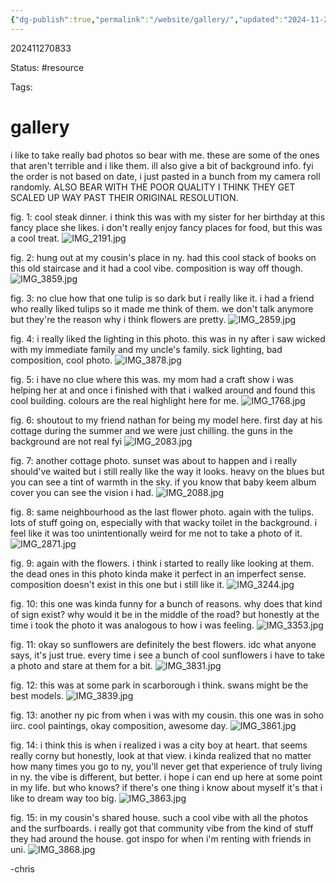 ```yaml
---
{"dg-publish":true,"permalink":"/website/gallery/","updated":"2024-11-27T09:14:53.558-05:00"}
---
```


202411270833

Status: #resource

Tags:

# gallery

i like to take really bad photos so bear with me. these are some of the ones that aren't terrible and i like them. ill also give a bit of background info. fyi the order is not based on date, i just pasted in a bunch from my camera roll randomly. ALSO BEAR WITH THE POOR QUALITY I THINK THEY GET SCALED UP WAY PAST THEIR ORIGINAL RESOLUTION.

fig. 1: cool steak dinner. i think this was with my sister for her birthday at this fancy place she likes. i don't really enjoy fancy places for food, but this was a cool treat.
![IMG_2191.jpg](/img/user/attachments/IMG_2191.jpg)

fig. 2: hung out at my cousin's place in ny. had this cool stack of books on this old staircase and it had a cool vibe. composition is way off though.
![IMG_3859.jpg](/img/user/attachments/IMG_3859.jpg)

fig. 3: no clue how that one tulip is so dark but i really like it. i had a friend who really liked tulips so it made me think of them. we don't talk anymore but they're the reason why i think flowers are pretty.
![IMG_2859.jpg](/img/user/attachments/IMG_2859.jpg)

fig. 4: i really liked the lighting in this photo. this was in ny after i saw wicked with my immediate family and my uncle's family. sick lighting, bad composition, cool photo.
![IMG_3878.jpg](/img/user/attachments/IMG_3878.jpg)

fig. 5: i have no clue where this was. my mom had a craft show i was helping her at and once i finished with that i walked around and found this cool building. colours are the real highlight here for me. 
![IMG_1768.jpg](/img/user/attachments/IMG_1768.jpg)

fig. 6: shoutout to my friend nathan for being my model here. first day at his cottage during the summer and we were just chilling. the guns in the background are not real fyi
![IMG_2083.jpg](/img/user/attachments/IMG_2083.jpg)

fig. 7: another cottage photo. sunset was about to happen and i really should've waited but i still really like the way it looks. heavy on the blues but you can see a tint of warmth in the sky. if you know that baby keem album cover you can see the vision i had.
![IMG_2088.jpg](/img/user/attachments/IMG_2088.jpg)

fig. 8: same neighbourhood as the last flower photo. again with the tulips. lots of stuff going on, especially with that wacky toilet in the background. i feel like it was too unintentionally weird for me not to take a photo of it. 
![IMG_2871.jpg](/img/user/attachments/IMG_2871.jpg)

fig. 9: again with the flowers. i think i started to really like looking at them. the dead ones in this photo kinda make it perfect in an imperfect sense. composition doesn't exist in this one but i still like it.
![IMG_3244.jpg](/img/user/attachments/IMG_3244.jpg)

fig. 10: this one was kinda funny for a bunch of reasons. why does that kind of sign exist? why would it be in the middle of the road? but honestly at the time i took the photo it was analogous to how i was feeling.
![IMG_3353.jpg](/img/user/attachments/IMG_3353.jpg)

fig. 11: okay so sunflowers are definitely the best flowers. idc what anyone says, it's just true. every time i see a bunch of cool sunflowers i have to take a photo and stare at them for a bit. 
![IMG_3831.jpg](/img/user/attachments/IMG_3831.jpg)

fig. 12: this was at some park in scarborough i think. swans might be the best models. 
![IMG_3839.jpg](/img/user/attachments/IMG_3839.jpg)

fig. 13: another ny pic from when i was with my cousin. this one was in soho iirc. cool paintings, okay composition, awesome day.
![IMG_3861.jpg](/img/user/attachments/IMG_3861.jpg)

fig. 14: i think this is when i realized i was a city boy at heart. that seems really corny but honestly, look at that view. i kinda realized that no matter how many times you go to ny, you'll never get that experience of truly living in ny. the vibe is different, but better. i hope i can end up here at some point in my life. but who knows? if there's one thing i know about myself it's that i like to dream way too big.
![IMG_3863.jpg](/img/user/attachments/IMG_3863.jpg)

fig. 15: in my cousin's shared house. such a cool vibe with all the photos and the surfboards. i really got that community vibe from the kind of stuff they had around the house. got inspo for when i'm renting with friends in uni.
![IMG_3868.jpg](/img/user/attachments/IMG_3868.jpg)

-chris